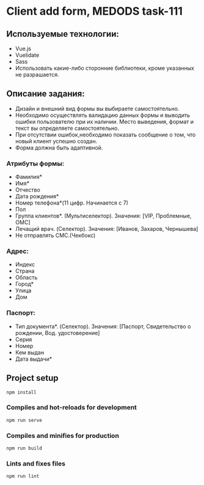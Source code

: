 # Client add form, MEDODS task-111

## Используемые технологии:
- Vue.js
- Vuelidate
- Sass
- Использовать какие-либо сторонние библиотеки, кроме указанных не разрашается. 

## Описание задания:
- Дизайн и внешний вид формы вы выбираете самостоятельно.
- Необходимо осуществлять валидацию данных формы и выводить ошибки пользователю при их наличии. Место выведения, формат и текст вы определяете самостоятельно.
- При отсутствии ошибок,необходимо показать сообщение о том, что новый клиент успешно создан.
- Форма должна быть адаптивной.

### Атрибуты формы:
- Фамилия*
- Имя*
- Отчество 
- Дата рождения*
- Номер телефона*(11 цифр. Начинается с 7)
- Пол
- Группа клиентов*. (Мультиселектор). Значения: [VIP, Проблемные, ОМС]
- Лечащий врач. (Cелектор). Значения: [Иванов, Захаров, Чернышева]
- Не отправлять СМС.(Чекбокс)

### Адрес:
- Индекс
- Страна 
- Область
- Город*
- Улица
- Дом 

### Паспорт:
- Тип документа*. (Cелектор). Значения: [Паспорт, Свидетельство о рождении, Вод. удостоверение]
- Серия 
- Номер 
- Кем выдан 
- Дата выдачи*



## Project setup
```
npm install
```

### Compiles and hot-reloads for development
```
npm run serve
```

### Compiles and minifies for production
```
npm run build
```

### Lints and fixes files
```
npm run lint
```
